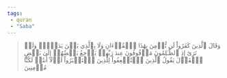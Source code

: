 ```yaml
---
tags: 
 - quran 
 - "Saba"
---
```


> وَقَالَ ٱلَّذِينَ كَفَرُواْ لَن نُّؤۡمِنَ بِهَٰذَا ٱلۡقُرۡءَانِ وَلَا بِٱلَّذِي بَيۡنَ يَدَيۡهِۗ وَلَوۡ تَرَىٰٓ إِذِ ٱلظَّـٰلِمُونَ مَوۡقُوفُونَ عِندَ رَبِّهِمۡ يَرۡجِعُ بَعۡضُهُمۡ إِلَىٰ بَعۡضٍ ٱلۡقَوۡلَ يَقُولُ ٱلَّذِينَ ٱسۡتُضۡعِفُواْ لِلَّذِينَ ٱسۡتَكۡبَرُواْ لَوۡلَآ أَنتُمۡ لَكُنَّا مُؤۡمِنِينَ
